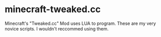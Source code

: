 # minecraft-tweaked.cc
Minecraft's "Tweaked.cc" Mod uses LUA to program. These are my very novice scripts. I wouldn't reccommed using them.
